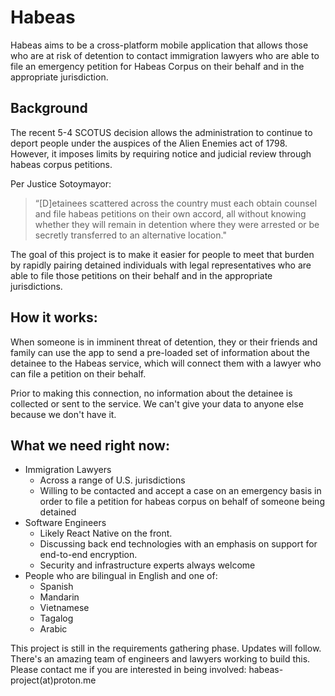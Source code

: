# Habeas

Habeas aims to be a cross-platform mobile application that allows those who are at risk of detention to contact immigration lawyers who are able to file an emergency petition for Habeas Corpus on their behalf and in the appropriate jurisdiction. 

## Background
The recent 5-4 SCOTUS decision allows the administration to continue to deport people under the auspices of the Alien Enemies act of 1798. However, it imposes limits by requiring notice and judicial review through habeas corpus petitions. 

Per Justice Sotoymayor:
> “[D]etainees scattered across the country must each obtain counsel and file habeas petitions on their own accord, all without knowing whether they will remain in detention where they were arrested or be secretly transferred to an alternative location." 

The goal of this project is to make it easier for people to meet that burden by rapidly pairing detained individuals with legal representatives who are able to file those petitions on their behalf and in the appropriate jurisdictions.

## How it works:
When someone is in imminent threat of detention, they or their friends and family can use the app to send a pre-loaded set of information about the detainee to the Habeas service, which will connect them with a lawyer who can file a petition on their behalf. 

Prior to making this connection, no information about the detainee is collected or sent to the service. We can't give your data to anyone else because we don't have it.

## What we need right now:
- Immigration Lawyers
  - Across a range of U.S. jurisdictions
  - Willing to be contacted and accept a case on an emergency basis in order to file a petition for habeas corpus on behalf of someone being detained
- Software Engineers
  - Likely React Native on the front.
  - Discussing back end technologies with an emphasis on support for end-to-end encryption.
  - Security and infrastructure experts always welcome
- People who are bilingual in English and one of:
  - Spanish
  - Mandarin
  - Vietnamese
  - Tagalog
  - Arabic

This project is still in the requirements gathering phase. Updates will follow. There's an amazing team of engineers and lawyers working to build this. Please contact me if you are interested in being involved: 
habeas-project(at)proton.me
